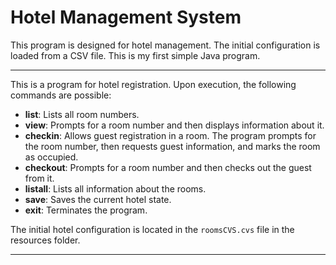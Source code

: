 # Hotel Management System

This program is designed for hotel management. The initial configuration is loaded from a CSV file. This is my first simple Java program.

---

This is a program for hotel registration. Upon execution, the following commands are possible:

- **list**: Lists all room numbers.
- **view**: Prompts for a room number and then displays information about it.
- **checkin**: Allows guest registration in a room. The program prompts for the room number, then requests guest information, and marks the room as occupied.
- **checkout**: Prompts for a room number and then checks out the guest from it.
- **listall**: Lists all information about the rooms.
- **save**: Saves the current hotel state.
- **exit**: Terminates the program.

The initial hotel configuration is located in the `roomsCVS.cvs` file in the resources folder.

--- 
